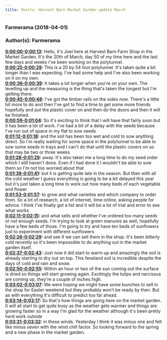 ```yaml
---
title: Shorts: Harvest Barn Market Garden update March
---
```

### Farmerama  (2018-04-01)  
### Author(s): Farmerama  

**[0:00:00-0:00:13](https://soundcloud.com/farmerama-radio/shorts-harvest-barn-market-garden-update-march#t=0:00:00):**  Hello, it's Joel here at Harvest Barn Farm Shop in the Market Garden.  It's the 20th of March, day 50 of my time here and the last few days and weeks I've  been working on the polytunnel.  
**[0:00:25-0:00:29](https://soundcloud.com/farmerama-radio/shorts-harvest-barn-market-garden-update-march#t=0:00:25):**  This is a 20 by 54 foot polytunnel.  It's taken quite a bit longer than I was expecting.  I've had some help and I've also been working on it on my own.  
**[0:00:36-0:00:39](https://soundcloud.com/farmerama-radio/shorts-harvest-barn-market-garden-update-march#t=0:00:36):**  It takes a lot longer when you're on your own.  The levelling up and the measuring is the thing that's taken the longest but I'm getting  there.  
**[0:00:45-0:00:48](https://soundcloud.com/farmerama-radio/shorts-harvest-barn-market-garden-update-march#t=0:00:45):**  I've got the timber rails on the sides now.  There's a little bit more to do and then I've got to find a time to get some more friends  hopefully and put the plastic cover on and then do the doors and then it will be finished.  
**[0:00:59-0:01:04](https://soundcloud.com/farmerama-radio/shorts-harvest-barn-market-garden-update-march#t=0:00:59):**  So it's exciting to think that I will have that fairly soon but it has been a lot of  work.  I've had a bit of a delay with the seeds because I've run out of space in my flat to sow seeds  
**[0:01:12-0:01:18](https://soundcloud.com/farmerama-radio/shorts-harvest-barn-market-garden-update-march#t=0:01:12):**  and the soil has been too wet and cold to sow anything direct.  So I'm really waiting for some space in the polytunnel to be able to sow some seeds in  trays and I can't do that until the plastic covers on so that may be two or three weeks  
**[0:01:28-0:01:29](https://soundcloud.com/farmerama-radio/shorts-harvest-barn-market-garden-update-march#t=0:01:28):**  away.  It's also taken me a long time to do my seed order which I still haven't done.  Even if I had done it I wouldn't be able to sow them so I'm not too worried about that  
**[0:01:39-0:01:41](https://soundcloud.com/farmerama-radio/shorts-harvest-barn-market-garden-update-march#t=0:01:39):**  but it is getting quite late in the season.  But then with all the cold weather I guess everything is going to be a bit delayed this  year but it's just taken a long time to work out how many beds of each vegetable and flower  
**[0:01:53-0:01:57](https://soundcloud.com/farmerama-radio/shorts-harvest-barn-market-garden-update-march#t=0:01:53):**  to grow and what varieties and which company to order from.  So a lot of research, a lot of internet, time online, asking people for advice.  I think I've finally got a list and it will be a lot of trial and error to see what works  
**[0:02:11-0:02:15](https://soundcloud.com/farmerama-radio/shorts-harvest-barn-market-garden-update-march#t=0:02:11):**  and what sells and whether I've ordered too many seeds or not enough seeds.  I'm trying to look at green manures as well, hopefully have a few beds of those.  I'm going to try and have ten beds of sunflowers just to experiment with different sunflowers  
**[0:02:26-0:02:29](https://soundcloud.com/farmerama-radio/shorts-harvest-barn-market-garden-update-march#t=0:02:26):**  and see if we can sell them in the shop.  It's been bitterly cold recently so it's been impossible to do anything out in the market  garden itself.  
**[0:02:37-0:02:43](https://soundcloud.com/farmerama-radio/shorts-harvest-barn-market-garden-update-march#t=0:02:37):**  Just now it did start to warm up and amazingly the soil is already starting to dry out on  top.  This feneland soil is incredible despite the days of cold and rain and snow.  
**[0:02:50-0:02:55](https://soundcloud.com/farmerama-radio/shorts-harvest-barn-market-garden-update-march#t=0:02:50):**  Within an hour or two of the sun coming out the surface is dried so things will start  growing again.  Excitingly the tulips and narcissus are coming up, they're a couple of inches high.  
**[0:03:02-0:03:07](https://soundcloud.com/farmerama-radio/shorts-harvest-barn-market-garden-update-march#t=0:03:02):**  We were hoping we might have some bunches to sell in the shop for Easter weekend but  they probably won't be ready by then.  But as with everything it's difficult to predict too far ahead.  
**[0:03:14-0:03:17](https://soundcloud.com/farmerama-radio/shorts-harvest-barn-market-garden-update-march#t=0:03:14):**  So that's how things are going here on the market garden.  It will all start to get quite busy as the weather gets warmer and things are growing  faster so in a way I'm glad for the weather although it's been pretty hard work outside  
**[0:03:31-0:03:32](https://soundcloud.com/farmerama-radio/shorts-harvest-barn-market-garden-update-march#t=0:03:31):**  in these winds.  Yesterday I think it was minus one and felt like minus seven with the wind chill factor.  So looking forward to the spring and a new phase in the market garden.  